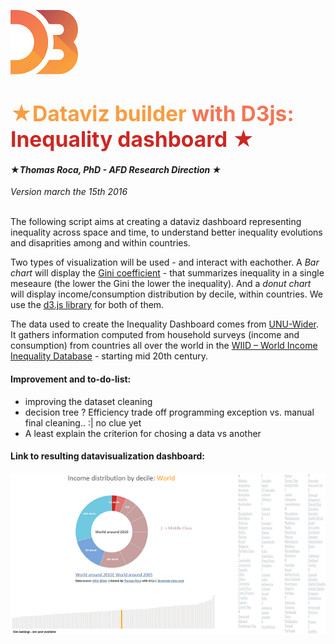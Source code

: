 ![image](Logo_D3.svg.png)

# <span style="color:#F89D42"><big>&#9733;Dataviz builder</big></span><span style="color:#F47555"><big> with D3js:</big><span style="color:#CC2724"><big> Inequality dashboard &#9733;</big></span>

#### &#9733;<i>Thomas Roca, PhD - AFD Research Direction &#9733;</i>
*Version march the 15th 2016*

<br>
The following script aims at creating a dataviz dashboard representing inequality across space and time, to understand better inequality evolutions and disaprities among and within countries.

Two types of visualization will be used -  and interact with eachother. A *Bar chart* will display the [Gini coefficient](https://en.wikipedia.org/wiki/Gini_coefficient)  - that summarizes inequality in a single meseaure (the lower the Gini the lower the inequality). And a *donut chart* will display income/consumption distribution by decile, within countries.
We use the [d3.js library](https://d3js.org/) for both of them.



The data used to create the Inequality Dashboard comes from [UNU-Wider](https://www.wider.unu.edu/). It gathers information computed from household surveys (income and consumption) from countries all over the world in the [WIID – World Income Inequality Database](https://www.wider.unu.edu/project/wiid-%E2%80%93-world-income-inequality-database) - starting mid 20th century.

#### Improvement and to-do-list:
+ improving the dataset cleaning
+ decision tree ? Efficiency trade off programming exception vs. manual final cleaning.. :| no clue yet
+ A least explain the criterion for chosing a data vs another


#### Link to resulting datavisualization dashboard:


[![image](dashboard.png)](http://stats4dev.com/dataviz/inequalityDashboard.html)


